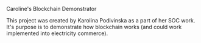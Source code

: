 Caroline's Blockchain Demonstrator

This project was created by Karolina Podivinska as a part of her SOC work. It's purpose is to demonstrate how blockchain works (and could work implemented into electricity commerce).
